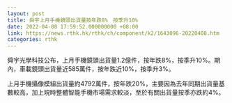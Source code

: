 ```yaml
---
layout: post
title: 舜宇上月手機鏡頭出貨量按年跌8%　按季升10%
date: 2022-04-08 17:59:52.000000000 +08:00
link: https://news.rthk.hk/rthk/ch/component/k2/1643096-20220408.htm
categories: rthk
---
```


舜宇光學科技公布，上月手機鏡頭出貨量1.2億件，按年跌8%，按季升10%。期內，車載鏡頭出貨量近585萬件，按年跌近10%，按季升3%。

上月手機攝像模組出貨量約4792萬件，按年跌20%，主要因為去年同期出貨量基數較高，加上現時整體智能手機市場需求較淡，至於有關出貨量按季亦跌約4%。

